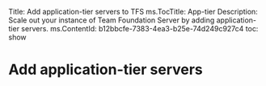 Title: Add application-tier servers to TFS
ms.TocTitle: App-tier
Description: Scale out your instance of Team Foundation Server by adding application-tier servers.
ms.ContentId: b12bbcfe-7383-4ea3-b25e-74d249c927c4
toc: show

# Add application-tier servers